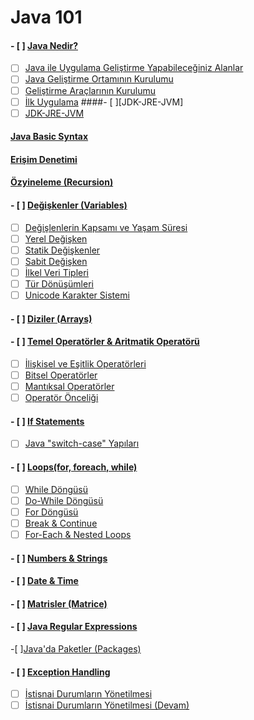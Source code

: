 # Java 101

#### - [ ] [Java Nedir?](what-is-java/)
  - [ ] [Java ile Uygulama Geliştirme Yapabileceğiniz Alanlar](uygulama-alanlari/)
  - [ ] [Java Geliştirme Ortamının Kurulumu](java-geliştirme-ortaminin-kurulumu/)
  - [ ] [Geliştirme Araçlarının Kurulumu](gelistirme-araclarinin-kurulumu/)
  - [ ] [İlk Uygulama](hello-world/)
####- [ ][JDK-JRE-JVM]
  - [ ] [JDK-JRE-JVM](JDK-JRE-JVM/)
####  [Java Basic Syntax](java-basic-syntax/)
####  [Erişim Denetimi](erisim-denetimi/)
####  [Özyineleme (Recursion)](ozyineleme-(recursion)/)
#### - [ ] [Değişkenler (Variables)](degiskenler/)
  - [ ] [Değişlenlerin Kapsamı ve Yaşam Süresi](degiskenlerin-kapsami-ve-yasam-suresi/)
  - [ ] [Yerel Değişken](yerel-degisken/)
  - [ ] [Statik Değişkenler](statik-degiskenler/)
  - [ ] [Sabit Değişken](sabit-degiskenler/)
  - [ ] [İlkel Veri Tipleri](veri-tipleri/)
  - [ ] [Tür Dönüşümleri](tur-donusumleri/)
  - [ ] [Unicode Karakter Sistemi](unicode-karakter-sistemi/)
#### - [ ] [Diziler (Arrays)](arrays/)
#### - [ ] [Temel Operatörler & Aritmatik Operatörü](operatorler-aritmatik-operatoru/)
  - [ ] [İlişkisel ve Eşitlik Operatörleri](iliskisel-esiktik-oparotorleri/)
  - [ ] [Bitsel Operatörler](bitsel-operatorler/)
  - [ ] [Mantıksal Operatörler](mantıksal-operatorler/)
  - [ ] [Operatör Önceliği](operator-onceligi/)
#### - [ ] [If Statements](if-statements/)
  - [ ] [Java "switch-case" Yapıları](switch-case/)
#### - [ ] [Loops(for, foreach, while)](loops/)
  - [ ] [While Döngüsü](while/)
  - [ ] [Do-While Döngüsü](do-while/)
  - [ ] [For Döngüsü](for-loops/)
  - [ ] [Break & Continue](break-continue/)
  - [ ] [For-Each & Nested Loops](for-each-nested-loops/)
#### - [ ] [Numbers & Strings](numbers-strings/)
#### - [ ] [Date & Time](date-time/)
#### - [ ] [Matrisler (Matrice)](matris-islemleri/)
#### - [ ] [Java Regular Expressions](regular-expressions/)
  -[ ][Java'da Paketler (Packages)](paketler/)
#### - [ ] [Exception Handling](exception-handling/)
  - [ ] [İstisnai Durumların Yönetilmesi](istisnai-durumlarin-yonetilmesi/)
  - [ ] [İstisnai Durumların Yönetilmesi (Devam)](istisnai-durumlarin-yonetilmesi-devam/)
